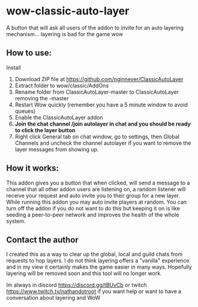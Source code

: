 # wow-classic-auto-layer
A button that will ask all users of the addon to invite for an auto layering mechanism... layering is bad for the game wow

## How to use:

Install
1. Download ZIP file at https://github.com/nginnever/ClassicAutoLayer
2. Extract folder to wow/classic/AddOns
3. Rename folder from ClassicAutoLayer-master to ClassicAutoLayer removing the -master
4. Restart Wow quickly (remember you have a 5 minute window to avoid queues)
5. Enable the ClassicAutoLayer addon
6. **Join the chat channel /join autolayer in chat and you should be ready to click the layer button**
7. Right click General tab on chat window, go to settings, then Global Channels and uncheck the channel autolayer if you want to remove the layer messages from showing up.

## How it works:

This addon gives you a button that when clicked, will send a message to a channel that all other addon users are listening on, a random listener will receive your request and auto invite you to their group for a new layer. While running this addon you may auto invite players at random. You can turn off the addon if you do not want to do this but keeping it on is like seeding a peer-to-peer network and improves the health of the whole system. 

## Contact the author

I created this as a way to clear up the global, local and guild chats from requests to hop layers. I do not think layering offers a "vanilla" experience and in my view it certainly makes the game easier in many ways. Hopefully layering will be removed soon and this tool will no longer work.

Im always in discord https://discord.gg/tBUvCb or twitch https://www.twitch.tv/nathandotroot if you want help or want to have a conversation about layering and WoW
